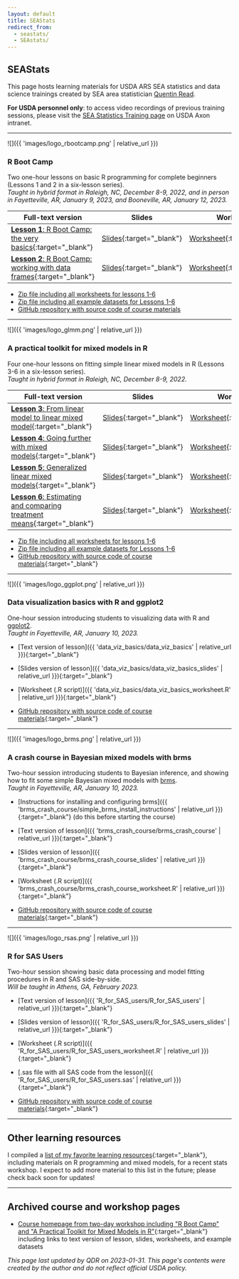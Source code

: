 ```yaml
---
layout: default
title: SEAStats
redirect_from:
  - seastats/
  - SEAstats/
---
```


## SEAStats

This page hosts learning materials for USDA ARS SEA statistics and data science trainings created by SEA area statistician [Quentin Read](https://quentinread.com). 

**For USDA personnel only**: to access video recordings of previous training sessions, please visit the [SEA Statistics Training page](https://axon.ars.usda.gov/SEA/Pages/SEA-Statistics-Workshop.aspx) on USDA Axon intranet.

-----

<div id="rbootcamp"></div>
![]({{ 'images/logo_rbootcamp.png' | relative_url }})

### R Boot Camp

Two one-hour lessons on basic R programming for complete beginners (Lessons 1 and 2 in a six-lesson series).  
*Taught in hybrid format in Raleigh, NC, December 8-9, 2022, and in person in Fayetteville, AR, January 9, 2023, and Booneville, AR, January 12, 2023.*

Full-text version                                                      | Slides                                          | Worksheets
---------------------------------------------------------------------- | ----------------------------------------------- | ------------------------
[**Lesson 1**: R Boot Camp: the very basics](https://qdread.github.io/glmm-workshop-dec2022/lessons/lesson1){:target="_blank"}          | [Slides](https://qdread.github.io/glmm-workshop-dec2022/slides/lesson1){:target="_blank"} | [Worksheet](https://github.com/qdread/glmm-workshop-dec2022/raw/main/worksheet_files/lesson1_worksheet.R){:target="_blank"}
[**Lesson 2**: R Boot Camp: working with data frames](https://qdread.github.io/glmm-workshop-dec2022/lessons/lesson2){:target="_blank"} | [Slides](https://qdread.github.io/glmm-workshop-dec2022/slides/lesson2){:target="_blank"} | [Worksheet](https://github.com/qdread/glmm-workshop-dec2022/raw/main/worksheet_files/lesson2_worksheet.R){:target="_blank"}

- [Zip file including all worksheets for lessons 1-6](https://qdread.github.io/glmm-workshop-dec2022/public/worksheets.zip)
- [Zip file including all example datasets for Lessons 1-6](https://qdread.github.io/glmm-workshop-dec2022/public/datasets.zip)
- [GitHub repository with source code of course materials](https://github.com/qdread/glmm-workshop-dec2022)

-----

<div id="mixedmodelsinr"></div>
![]({{ 'images/logo_glmm.png' | relative_url }})

### A practical toolkit for mixed models in R

Four one-hour lessons on fitting simple linear mixed models in R (Lessons 3-6 in a six-lesson series).  
*Taught in hybrid format in Raleigh, NC, December 8-9, 2022.*

Full-text version                                                         | Slides                                          | Worksheets
------------------------------------------------------------------------- | ----------------------------------------------- | --------------------------
[**Lesson 3**: From linear model to linear mixed model](https://qdread.github.io/glmm-workshop-dec2022/lessons/lesson3){:target="_blank"}          | [Slides](https://qdread.github.io/glmm-workshop-dec2022/slides/lesson3){:target="_blank"} | [Worksheet](https://github.com/qdread/glmm-workshop-dec2022/raw/main/worksheet_files/lesson3_worksheet.R){:target="_blank"}
[**Lesson 4**: Going further with mixed models](https://qdread.github.io/glmm-workshop-dec2022/lessons/lesson4){:target="_blank"}          | [Slides](https://qdread.github.io/glmm-workshop-dec2022/slides/lesson4){:target="_blank"} | [Worksheet](https://github.com/qdread/glmm-workshop-dec2022/raw/main/worksheet_files/lesson4_worksheet.R){:target="_blank"}
[**Lesson 5**: Generalized linear mixed models](https://qdread.github.io/glmm-workshop-dec2022/lessons/lesson5){:target="_blank"}          | [Slides](https://qdread.github.io/glmm-workshop-dec2022/slides/lesson5){:target="_blank"} | [Worksheet](https://github.com/qdread/glmm-workshop-dec2022/raw/main/worksheet_files/lesson5_worksheet.R){:target="_blank"}
[**Lesson 6**: Estimating and comparing treatment means](https://qdread.github.io/glmm-workshop-dec2022/lessons/lesson6){:target="_blank"}          | [Slides](https://qdread.github.io/glmm-workshop-dec2022/slides/lesson6){:target="_blank"} | [Worksheet](https://github.com/qdread/glmm-workshop-dec2022/raw/main/worksheet_files/lesson6_worksheet.R){:target="_blank"}

- [Zip file including all worksheets for lessons 1-6](https://qdread.github.io/glmm-workshop-dec2022/public/worksheets.zip)
- [Zip file including all example datasets for Lessons 1-6](https://qdread.github.io/glmm-workshop-dec2022/public/datasets.zip)
- [GitHub repository with source code of course materials](https://github.com/qdread/glmm-workshop-dec2022){:target="_blank"}

-----

<div id="ggplot2basics"></div>
![]({{ 'images/logo_ggplot.png' | relative_url }})

### Data visualization basics with R and ggplot2

One-hour session introducing students to visualizing data with R and [ggplot2](https://ggplot2.tidyverse.org/).  
*Taught in Fayetteville, AR, January 10, 2023.*

- [Text version of lesson]({{ 'data_viz_basics/data_viz_basics' | relative_url }}){:target="_blank"}
- [Slides version of lesson]({{ 'data_viz_basics/data_viz_basics_slides' | relative_url }}){:target="_blank"}
- [Worksheet (.R script)]({{ 'data_viz_basics/data_viz_basics_worksheet.R' | relative_url }}){:target="_blank"}

- [GitHub repository with source code of course materials](https://github.com/qdread/data-viz-basics){:target="_blank"}

-----

<div id="bayesianmixedmodels"></div>
![]({{ 'images/logo_brms.png' | relative_url }})

### A crash course in Bayesian mixed models with brms

Two-hour session introducing students to Bayesian inference, and showing how to fit some simple Bayesian mixed models with [brms](https://paul-buerkner.github.io/brms/).  
*Taught in Fayetteville, AR, January 10, 2023.*

- [Instructions for installing and configuring brms]({{ 'brms_crash_course/simple_brms_install_instructions' | relative_url }}){:target="_blank"} (do this before starting the course)
- [Text version of lesson]({{ 'brms_crash_course/brms_crash_course' | relative_url }}){:target="_blank"}
- [Slides version of lesson]({{ 'brms_crash_course/brms_crash_course_slides' | relative_url }}){:target="_blank"}
- [Worksheet (.R script)]({{ 'brms_crash_course/brms_crash_course_worksheet.R' | relative_url }}){:target="_blank"}

- [GitHub repository with source code of course materials](https://github.com/qdread/brms-crash-course){:target="_blank"}

-----

<div id="rforsas"></div>
![]({{ 'images/logo_rsas.png' | relative_url }})

### R for SAS Users

Two-hour session showing basic data processing and model fitting procedures in R and SAS side-by-side.  
*Will be taught in Athens, GA, February 2023.*

- [Text version of lesson]({{ 'R_for_SAS_users/R_for_SAS_users' | relative_url }}){:target="_blank"}
- [Slides version of lesson]({{ 'R_for_SAS_users/R_for_SAS_users_slides' | relative_url }}){:target="_blank"}
- [Worksheet (.R script)]({{ 'R_for_SAS_users/R_for_SAS_users_worksheet.R' | relative_url }}){:target="_blank"}
- [.sas file with all SAS code from the lesson]({{ 'R_for_SAS_users/R_for_SAS_users.sas' | relative_url }}){:target="_blank"}

- [GitHub repository with source code of course materials](https://github.com/qdread/R-for-SAS-users){:target="_blank"}

-----

## Other learning resources

I compiled a [list of my favorite learning resources](https://qdread.github.io/glmm-workshop-dec2022/pre-workshop-materials){:target="_blank"}, including materials on R programming and mixed models, for a recent stats workshop. I expect to add more material to this list in the future; please check back soon for updates! 

-----

## Archived course and workshop pages

- [Course homepage from two-day workshop including "R Boot Camp" and "A Practical Toolkit for Mixed Models in R"](https://quentinread.com/glmm-workshop-dec2022){:target="_blank"} including links to text version of lesson, slides, worksheets, and example datasets

*This page last updated by QDR on 2023-01-31. This page's contents were created by the author and do not reflect official USDA policy.*